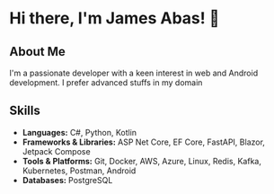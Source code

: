 # Hi there, I'm James Abas! 👋

## About Me
I'm a passionate developer with a keen interest in web and Android development. I prefer advanced stuffs in my domain

## Skills
- **Languages:** C#, Python, Kotlin 
- **Frameworks & Libraries:** ASP Net Core, EF Core, FastAPI, Blazor, Jetpack Compose
- **Tools & Platforms:** Git, Docker, AWS, Azure, Linux, Redis, Kafka, Kubernetes, Postman, Android
- **Databases:** PostgreSQL
